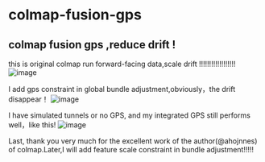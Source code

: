 # colmap-fusion-gps
colmap fusion gps ,reduce drift !
---
this is original colmap run forward-facing data,scale drift !!!!!!!!!!!!!!!!!!
![image](https://github.com.cnpmjs.org/yuancaimaiyi/colmap-fusion-gps/blob/main/1.png)

I add gps constraint in global bundle adjustment,obviously，the drift disappear！
![image](https://github.com.cnpmjs.org/yuancaimaiyi/colmap-fusion-gps/blob/main/3.png)

I have simulated tunnels or no GPS, and my integrated GPS still performs well，like this!
![image](https://github.com/yuancaimaiyi/colmap-fusion-gps/blob/main/4.png)

Last, thank you very much for the excellent work of the author(@ahojnnes) of colmap.Later,I will add feature scale constraint in bundle adjustment!!!!!
